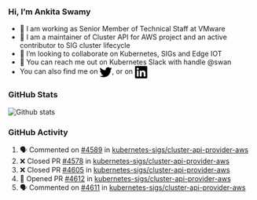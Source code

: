 ### Hi, I’m Ankita Swamy

- 💼 I am working as Senior Member of Technical Staff at VMware
- 👀 I am a maintainer of Cluster API for AWS project and an active contributor to SIG cluster lifecycle
- 💞️ I’m looking to collaborate on Kubernetes, SIGs and Edge IOT
- 💬 You can reach me out on Kubernetes Slack with handle @swan
- You can also find me on <a href="https://twitter.com/SwamyAnkita" target="blank"><img align="center" src="https://raw.githubusercontent.com/Ankitasw/Ankitasw/master/svg/twitter.svg" alt="Ankitasw" height="25" width="25" color="#1DA1f2" /></a>, or on <a href="https://www.linkedin.com/in/Ankitaswamy/" target="blank"><img align="center" src="https://raw.githubusercontent.com/Ankitasw/Ankitasw/master/svg/linkedin.svg" alt="Ankitasw" height="25" width="25" /></a>

### GitHub Stats
![Github stats](https://github-readme-stats.vercel.app/api?username=Ankitasw&count_private=true&show_icons=true&theme=tokyonight)

### GitHub Activity 
<!--START_SECTION:activity-->
1. 🗣 Commented on [#4589](https://github.com/kubernetes-sigs/cluster-api-provider-aws/pull/4589#issuecomment-1793460402) in [kubernetes-sigs/cluster-api-provider-aws](https://github.com/kubernetes-sigs/cluster-api-provider-aws)
2. ❌ Closed PR [#4578](https://github.com/kubernetes-sigs/cluster-api-provider-aws/pull/4578) in [kubernetes-sigs/cluster-api-provider-aws](https://github.com/kubernetes-sigs/cluster-api-provider-aws)
3. ❌ Closed PR [#4605](https://github.com/kubernetes-sigs/cluster-api-provider-aws/pull/4605) in [kubernetes-sigs/cluster-api-provider-aws](https://github.com/kubernetes-sigs/cluster-api-provider-aws)
4. 💪 Opened PR [#4612](https://github.com/kubernetes-sigs/cluster-api-provider-aws/pull/4612) in [kubernetes-sigs/cluster-api-provider-aws](https://github.com/kubernetes-sigs/cluster-api-provider-aws)
5. 🗣 Commented on [#4611](https://github.com/kubernetes-sigs/cluster-api-provider-aws/pull/4611#issuecomment-1792413800) in [kubernetes-sigs/cluster-api-provider-aws](https://github.com/kubernetes-sigs/cluster-api-provider-aws)
<!--END_SECTION:activity-->
